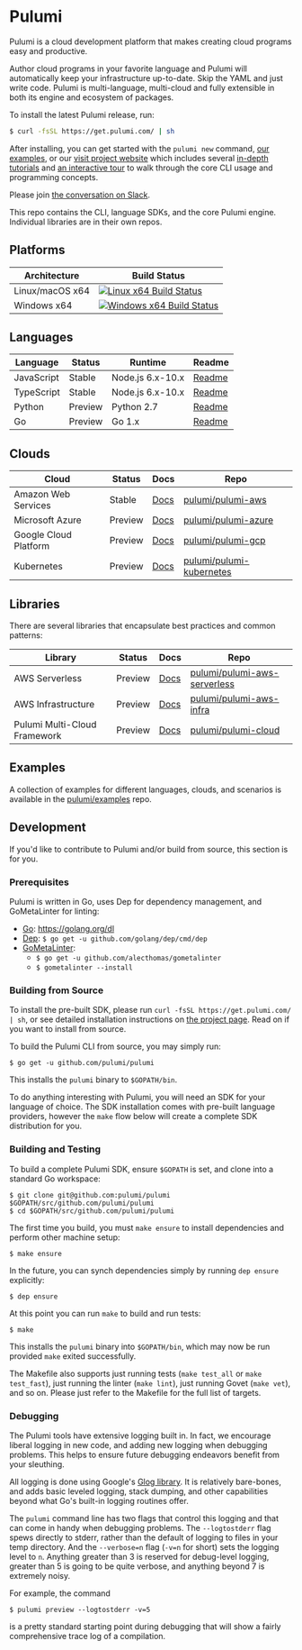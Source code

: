 # Pulumi

Pulumi is a cloud development platform that makes creating cloud programs easy and productive.

Author cloud programs in your favorite language and Pulumi will automatically keep your
infrastructure up-to-date.  Skip the YAML and just write code.  Pulumi is multi-language, multi-cloud
and fully extensible in both its engine and ecosystem of packages.

To install the latest Pulumi release, run:

```bash
$ curl -fsSL https://get.pulumi.com/ | sh
```

After installing, you can get started with the `pulumi new` command,
[our examples](https://github.com/pulumi/examples), or our [visit project website](https://pulumi.io/) which
includes several [in-depth tutorials](https://pulumi.io/quickstart) and
[an interactive tour](https://pulumi.io/tour) to walk through the core CLI usage and programming concepts.

Please join [the conversation on Slack](https://slack.pulumi.io/).

This repo contains the CLI, language SDKs, and the core Pulumi engine.  Individual libraries are in their own repos.

## Platforms

| Architecture | Build Status |
| ------------ | ------------ |
| Linux/macOS x64    | [![Linux x64 Build Status](https://travis-ci.com/pulumi/pulumi.svg?token=cTUUEgrxaTEGyecqJpDn&branch=master)](https://travis-ci.com/pulumi/pulumi)  |
| Windows x64  | [![Windows x64 Build Status](https://ci.appveyor.com/api/projects/status/uqrduw6qnoss7g4i?svg=true&branch=master)](https://ci.appveyor.com/project/pulumi/pulumi) |

## Languages

| Language | Status | Runtime | Readme |
| -------- | ------ | ------- | -------- |
| JavaScript | Stable | Node.js 6.x-10.x | [Readme](./sdk/nodejs) |
| TypeScript | Stable | Node.js 6.x-10.x | [Readme](./sdk/nodejs) |
| Python | Preview | Python 2.7 | [Readme](./sdk/python) |
| Go | Preview | Go 1.x | [Readme](./sdk/go) |

## Clouds

| Cloud | Status | Docs | Repo |
| ----- | ------ | ---- | ---- |
| Amazon Web Services | Stable | [Docs](https://pulumi.io/reference/pkg/nodejs/@pulumi/aws/) | [pulumi/pulumi-aws](https://github.com/pulumi/pulumi-aws) |
| Microsoft Azure | Preview | [Docs](https://pulumi.io/reference/pkg/nodejs/@pulumi/azure/) | [pulumi/pulumi-azure](https://github.com/pulumi/pulumi-azure) |
| Google Cloud Platform | Preview | [Docs](https://pulumi.io/reference/pkg/nodejs/@pulumi/gcp/) | [pulumi/pulumi-gcp](https://github.com/pulumi/pulumi-gcp) |
| Kubernetes | Preview | [Docs](https://pulumi.io/reference/pkg/nodejs/@pulumi/kubernetes/) | [pulumi/pulumi-kubernetes](https://github.com/pulumi/pulumi-kubernetes) |

## Libraries

There are several libraries that encapsulate best practices and common patterns:

| Library | Status | Docs | Repo |
| ------- | ------ | ---- | ---- |
| AWS Serverless | Preview | [Docs](https://pulumi.io/reference/pkg/nodejs/@pulumi/aws-serverless/) | [pulumi/pulumi-aws-serverless](https://github.com/pulumi/pulumi-aws-serverless) |
| AWS Infrastructure | Preview | [Docs](https://pulumi.io/reference/pkg/nodejs/@pulumi/aws-infra/) | [pulumi/pulumi-aws-infra](https://github.com/pulumi/pulumi-aws-infra) |
| Pulumi Multi-Cloud Framework | Preview | [Docs](https://pulumi.io/reference/pkg/nodejs/@pulumi/cloud/) | [pulumi/pulumi-cloud](https://github.com/pulumi/pulumi-cloud) |

## Examples

A collection of examples for different languages, clouds, and scenarios is available in the
[pulumi/examples](https://github.com/pulumi/examples) repo.

## Development

If you'd like to contribute to Pulumi and/or build from source, this section is for you.

### Prerequisites

Pulumi is written in Go, uses Dep for dependency management, and GoMetaLinter for linting:

* [Go](https://golang.org/doc/install): https://golang.org/dl
* [Dep](https://github.com/golang/dep): `$ go get -u github.com/golang/dep/cmd/dep`
* [GoMetaLinter](https://github.com/alecthomas/gometalinter):
    - `$ go get -u github.com/alecthomas/gometalinter`
    - `$ gometalinter --install`

### Building from Source

To install the pre-built SDK, please run `curl -fsSL https://get.pulumi.com/ | sh`, or see detailed installation
instructions on [the project page](https://pulumi.io/).  Read on if you want to install from source.

To build the Pulumi CLI from source, you may simply run:

    $ go get -u github.com/pulumi/pulumi

This installs the `pulumi` binary to `$GOPATH/bin`.

To do anything interesting with Pulumi, you will need an SDK for your language of choice.  The SDK installation comes
with pre-built language providers, however the `make` flow below will create a complete SDK distribution for you.

### Building and Testing

To build a complete Pulumi SDK, ensure `$GOPATH` is set, and clone into a standard Go workspace:

    $ git clone git@github.com:pulumi/pulumi $GOPATH/src/github.com/pulumi/pulumi
    $ cd $GOPATH/src/github.com/pulumi/pulumi

The first time you build, you must `make ensure` to install dependencies and perform other machine setup:

    $ make ensure

In the future, you can synch dependencies simply by running `dep ensure` explicitly:

    $ dep ensure

At this point you can run `make` to build and run tests:

    $ make

This installs the `pulumi` binary into `$GOPATH/bin`, which may now be run provided `make` exited successfully.

The Makefile also supports just running tests (`make test_all` or `make test_fast`), just running the linter
(`make lint`), just running Govet (`make vet`), and so on.  Please just refer to the Makefile for the full list of targets.

### Debugging

The Pulumi tools have extensive logging built in.  In fact, we encourage liberal logging in new code, and adding new
logging when debugging problems.  This helps to ensure future debugging endeavors benefit from your sleuthing.

All logging is done using Google's [Glog library](https://github.com/golang/glog).  It is relatively bare-bones, and
adds basic leveled logging, stack dumping, and other capabilities beyond what Go's built-in logging routines offer.

The `pulumi` command line has two flags that control this logging and that can come in handy when debugging problems.
The `--logtostderr` flag spews directly to stderr, rather than the default of logging to files in your temp directory.
And the `--verbose=n` flag (`-v=n` for short) sets the logging level to `n`.  Anything greater than 3 is reserved for
debug-level logging, greater than 5 is going to be quite verbose, and anything beyond 7 is extremely noisy.

For example, the command

    $ pulumi preview --logtostderr -v=5

is a pretty standard starting point during debugging that will show a fairly comprehensive trace log of a compilation.
